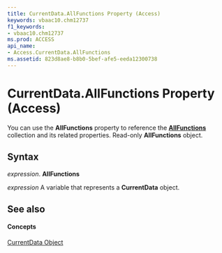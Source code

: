 ```yaml
---
title: CurrentData.AllFunctions Property (Access)
keywords: vbaac10.chm12737
f1_keywords:
- vbaac10.chm12737
ms.prod: ACCESS
api_name:
- Access.CurrentData.AllFunctions
ms.assetid: 823d8ae8-b8b0-5bef-afe5-eeda12300738
---
```



# CurrentData.AllFunctions Property (Access)

You can use the  **AllFunctions** property to reference the **[AllFunctions](allfunctions-object-access.md)** collection and its related properties. Read-only **AllFunctions** object.


## Syntax

 _expression_. **AllFunctions**

 _expression_ A variable that represents a **CurrentData** object.


## See also


#### Concepts


[CurrentData Object](currentdata-object-access.md)

